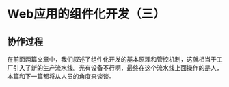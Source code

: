 Web应用的组件化开发（三）
====

协作过程
----

在前面两篇文章中，我们叙述了组件化开发的基本原理和管控机制，这就相当于工厂引入了新的生产流水线。光有设备不行啊，最终在这个流水线上面操作的是人，本篇和下一篇都将从人员的角度来谈谈。


